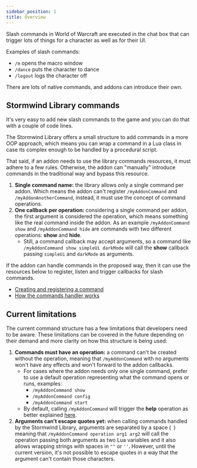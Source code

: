 ```yaml
---
sidebar_position: 1
title: Overview
---
```


Slash commands in World of Warcraft are executed in the chat box that can
trigger lots of things for a character as well as for their UI.

Examples of slash commands:

* `/m` opens the macro window
* `/dance` puts the character to dance
* `/logout` logs the character off

There are lots of native commands, and addons can introduce their own.

## Stormwind Library commands

It's very easy to add new slash commands to the game and you can do that 
with a couple of code lines.

The Stormwind Library offers a small structure to add commands in a more OOP
approach, which means you can wrap a command in a Lua class in case its 
complex enough to be handled by a procedural script.

That said, if an addon needs to use the library commands resources, it must
adhere to a few rules. Otherwise, the addon can "manually" introduce 
commands in the traditional way and bypass this resource.

1. **Single command name:** the library allows only a single command per 
addon. Which means the addon can't register `/myAddonCommand` and
`/myAddonAnotherCommand`, instead, it must use the concept of command 
operations.
2. **One callback per operation:** considering a single command per addon,
the first argument is considered the operation, which means something like
the real command inside the addon. As an example `/myAddonCommand show` and
`/myAddonCommand hide` are commands with two different operations: **show**
and **hide**.
    * Still, a command callback may accept arguments, so a command like
    `/myAddonCommand show simpleUi darkMode` will call the **show** callback
    passing `simpleUi` and `darkMode` as arguments.

If the addon can handle commands in the proposed way, then it can use the
resources below to register, listen and trigger callbacks for slash 
commands.

* [Creating and registering a command](command)
* [How the commands handler works](commands-handler)

## Current limitations

The current command structure has a few limitations that developers need to
be aware. These limitations can be covered in the future depending on their
demand and more clarity on how this structure is being used:

1. **Commands must have an operation:** a command can't be created without
the operation, meaning that `/myAddonCommand` with no arguments won't have
any effects and won't forward to the addon callbacks.
    * For cases where the addon needs only one single command, prefer to use
    a default operation representing what the command opens or runs, examples:
        * `/myAddonCommand show`
        * `/myAddonCommand config`
        * `/myAddonCommand start`
    * By default, calling `/myAddonCommand` will trigger the **help** operation
      as better explained [here](commands-handler#the-help-operation).
1. **Arguments can't escape quotes yet:** when calling commands handled by the
Stormwind Library, arguments are separated by a space (` `) meaning that
`/myAddonCommand operation arg1 arg2` will call the operation passing both
arguments as two Lua variables and it also allows wrapping strings with
spaces in `""` or `''`. However, until the current version, it's not possible
to escape quotes in a way that the argument can't contain those characters.